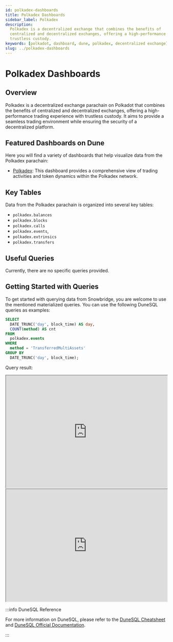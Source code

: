 ```yaml
---
id: polkadex-dashboards
title: Polkadex Dashboards
sidebar_label: Polkadex
description:
  Polkadex is a decentralized exchange that combines the benefits of
  centralized and decentralized exchanges, offering a high-performance trading experience with
  trustless custody.
keywords: [polkadot, dashboard, dune, polkadex, decentralized exchange]
slug: ../polkadex-dashboards
---
```


# Polkadex Dashboards

## Overview

Polkadex is a decentralized exchange parachain on Polkadot that combines the benefits of centralized
and decentralized exchanges, offering a high-performance trading experience with trustless custody.
It aims to provide a seamless trading environment while ensuring the security of a decentralized
platform.

## Featured Dashboards on Dune

Here you will find a variety of dashboards that help visualize data from the Polkadex parachain:

- [Polkadex](https://dune.com/substrate/polkadex): This dashboard provides a comprehensive view of
  trading activities and token dynamics within the Polkadex network.

## Key Tables

Data from the Polkadex parachain is organized into several key tables:

- `polkadex.balances`
- `polkadex.blocks`
- `polkadex.calls`
- `polkadex.events`,
- `polkadex.extrinsics`
- `polkadex.transfers`

## Useful Queries

Currently, there are no specific queries provided.

## Getting Started with Queries

To get started with querying data from Snowbridge, you are welcome to use the mentioned materialized
queries. You can use the following DuneSQL queries as examples:

```sql title="Polkadot BridgeHub Outbound Msg Sent To Ethereum" showLineNumbers
SELECT
  DATE_TRUNC('day', block_time) AS day,
  COUNT(method) AS cnt
FROM
  polkadex.events
WHERE
  method = 'TransferredMultiAssets'
GROUP BY
  DATE_TRUNC('day', block_time);
```

Query result:

<iframe src="https://dune.com/embeds/3830615/6442634/" height="350" width="100%"></iframe>

<iframe src="https://dune.com/embeds/3830615/6442645/" height="350" width="100%"></iframe>

:::info DuneSQL Reference

For more information on DuneSQL, please refer to the [DuneSQL Cheatsheet](../dunesql-cheatsheet.md)
and
[DuneSQL Official Documentation](https://docs.dune.com/query-engine/Functions-and-operators/index).

:::
